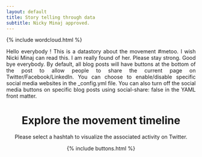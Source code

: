 ```yaml
---
layout: default
title: Story telling through data
subtitle: Nicky Minaj approved.
---
```


{% include wordcloud.html %}

<div style="text-align: justify">
Hello everybody ! This is a datastory about the movement #metoo. I wish Nicki Minaj can read this. I am really found of her. Please stay strong. Good bye everybody. By default, all blog posts will have buttons at the bottom of the post to allow people to share the current page on Twitter/Facebook/LinkedIn. You can choose to enable/disable specific social media websites in the _config.yml file. You can also turn off the social media buttons on specific blog posts using social-share: false in the YAML front matter.
  </div>

<center>
  
<h1> Explore the movement timeline </h1>

Please select a hashtah to visualize the associated activity on Twitter.

{% include buttons.html %}
</center>

